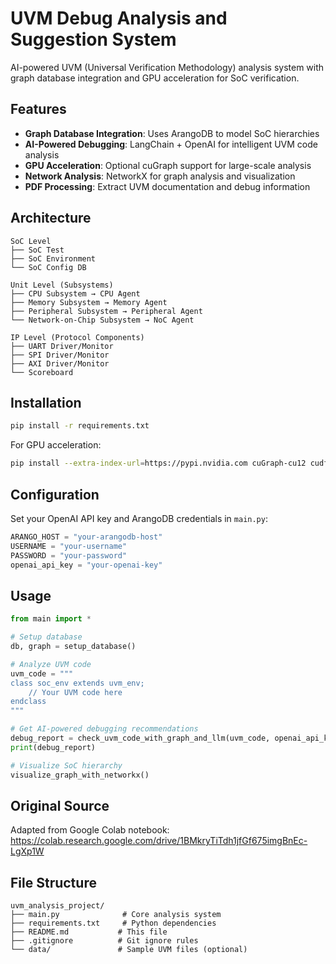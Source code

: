 # UVM Debug Analysis and Suggestion System

AI-powered UVM (Universal Verification Methodology) analysis system with graph database integration and GPU acceleration for SoC verification.

## Features

- **Graph Database Integration**: Uses ArangoDB to model SoC hierarchies
- **AI-Powered Debugging**: LangChain + OpenAI for intelligent UVM code analysis
- **GPU Acceleration**: Optional cuGraph support for large-scale analysis
- **Network Analysis**: NetworkX for graph analysis and visualization
- **PDF Processing**: Extract UVM documentation and debug information

## Architecture

```
SoC Level
├── SoC Test
├── SoC Environment  
└── SoC Config DB

Unit Level (Subsystems)
├── CPU Subsystem → CPU Agent
├── Memory Subsystem → Memory Agent
├── Peripheral Subsystem → Peripheral Agent
└── Network-on-Chip Subsystem → NoC Agent

IP Level (Protocol Components)
├── UART Driver/Monitor
├── SPI Driver/Monitor
├── AXI Driver/Monitor
└── Scoreboard
```

## Installation

```bash
pip install -r requirements.txt
```

For GPU acceleration:
```bash
pip install --extra-index-url=https://pypi.nvidia.com cuGraph-cu12 cudf-cu12
```

## Configuration

Set your OpenAI API key and ArangoDB credentials in `main.py`:

```python
ARANGO_HOST = "your-arangodb-host"
USERNAME = "your-username"  
PASSWORD = "your-password"
openai_api_key = "your-openai-key"
```

## Usage

```python
from main import *

# Setup database
db, graph = setup_database()

# Analyze UVM code
uvm_code = """
class soc_env extends uvm_env;
    // Your UVM code here
endclass
"""

# Get AI-powered debugging recommendations
debug_report = check_uvm_code_with_graph_and_llm(uvm_code, openai_api_key)
print(debug_report)

# Visualize SoC hierarchy
visualize_graph_with_networkx()
```

## Original Source

Adapted from Google Colab notebook:
https://colab.research.google.com/drive/1BMkryTiTdh1jfGf675imgBnEc-LgXp1W

## File Structure

```
uvm_analysis_project/
├── main.py              # Core analysis system
├── requirements.txt     # Python dependencies  
├── README.md           # This file
├── .gitignore          # Git ignore rules
└── data/               # Sample UVM files (optional)
```
